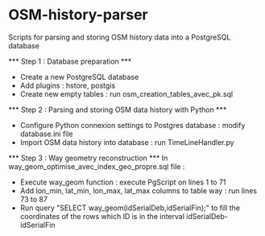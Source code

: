 # OSM-history-parser
Scripts for parsing and storing OSM history data into a PostgreSQL database

*** Step 1 : Database preparation ***
- Create a new PostgreSQL database
- Add plugins : hstore, postgis
- Create new empty tables : run osm_creation_tables_avec_pk.sql

*** Step 2 : Parsing and storing OSM data history with Python ***
- Configure Python connexion settings to Postgres database : modify database.ini file
- Import OSM data history into database : run TimeLineHandler.py

*** Step 3 : Way geometry reconstruction ***
In way_geom_optimise_avec_index_geo_propre.sql file :
- Execute way_geom function : execute PgScript on lines 1 to 71 
- Add lon_min, lat_min, lon_max, lat_max columns to table way : run lines 73 to 87 
- Run query "SELECT way_geom(idSerialDeb,idSerialFin);" to fill the coordinates of the rows which ID is in the interval idSerialDeb-idSerialFin
